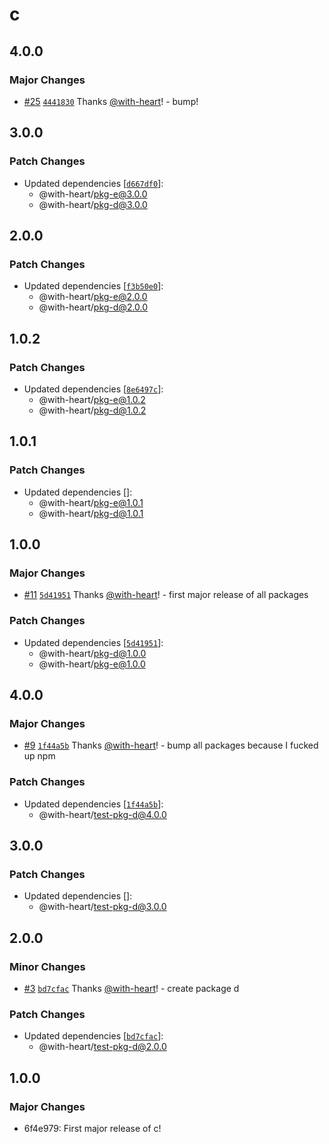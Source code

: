 # c

## 4.0.0

### Major Changes

- [#25](https://github.com/with-heart/changesets-pnpm-workspace-protocol-test/pull/25) [`4441830`](https://github.com/with-heart/changesets-pnpm-workspace-protocol-test/commit/4441830b97e1d88dfdca25cc257efe0f7fbbc4a4) Thanks [@with-heart](https://github.com/with-heart)! - bump!

## 3.0.0

### Patch Changes

- Updated dependencies [[`d667df0`](https://github.com/with-heart/changesets-pnpm-workspace-protocol-test/commit/d667df0558dde2204ed8902ec6d7653376120357)]:
  - @with-heart/pkg-e@3.0.0
  - @with-heart/pkg-d@3.0.0

## 2.0.0

### Patch Changes

- Updated dependencies [[`f3b50e0`](https://github.com/with-heart/changesets-pnpm-workspace-protocol-test/commit/f3b50e0138fb3d01d6c3fae1b79d1d8bc7b32d9a)]:
  - @with-heart/pkg-e@2.0.0
  - @with-heart/pkg-d@2.0.0

## 1.0.2

### Patch Changes

- Updated dependencies [[`8e6497c`](https://github.com/with-heart/changesets-pnpm-workspace-protocol-test/commit/8e6497c35e762df80ae6546738fd286d046d9e16)]:
  - @with-heart/pkg-e@1.0.2
  - @with-heart/pkg-d@1.0.2

## 1.0.1

### Patch Changes

- Updated dependencies []:
  - @with-heart/pkg-e@1.0.1
  - @with-heart/pkg-d@1.0.1

## 1.0.0

### Major Changes

- [#11](https://github.com/with-heart/changesets-pnpm-workspace-protocol-test/pull/11) [`5d41951`](https://github.com/with-heart/changesets-pnpm-workspace-protocol-test/commit/5d4195141e8f727376753436dc01848e6c145e67) Thanks [@with-heart](https://github.com/with-heart)! - first major release of all packages

### Patch Changes

- Updated dependencies [[`5d41951`](https://github.com/with-heart/changesets-pnpm-workspace-protocol-test/commit/5d4195141e8f727376753436dc01848e6c145e67)]:
  - @with-heart/pkg-d@1.0.0
  - @with-heart/pkg-e@1.0.0

## 4.0.0

### Major Changes

- [#9](https://github.com/with-heart/changesets-pnpm-workspace-protocol-test/pull/9) [`1f44a5b`](https://github.com/with-heart/changesets-pnpm-workspace-protocol-test/commit/1f44a5b63aff2ce03d02c080fa398d982beffc10) Thanks [@with-heart](https://github.com/with-heart)! - bump all packages because I fucked up npm

### Patch Changes

- Updated dependencies [[`1f44a5b`](https://github.com/with-heart/changesets-pnpm-workspace-protocol-test/commit/1f44a5b63aff2ce03d02c080fa398d982beffc10)]:
  - @with-heart/test-pkg-d@4.0.0

## 3.0.0

### Patch Changes

- Updated dependencies []:
  - @with-heart/test-pkg-d@3.0.0

## 2.0.0

### Minor Changes

- [#3](https://github.com/with-heart/changesets-pnpm-workspace-protocol-test/pull/3) [`bd7cfac`](https://github.com/with-heart/changesets-pnpm-workspace-protocol-test/commit/bd7cfac98fbe7f8bb87209883d375ea289880b55) Thanks [@with-heart](https://github.com/with-heart)! - create package d

### Patch Changes

- Updated dependencies [[`bd7cfac`](https://github.com/with-heart/changesets-pnpm-workspace-protocol-test/commit/bd7cfac98fbe7f8bb87209883d375ea289880b55)]:
  - @with-heart/test-pkg-d@2.0.0

## 1.0.0

### Major Changes

- 6f4e979: First major release of c!
